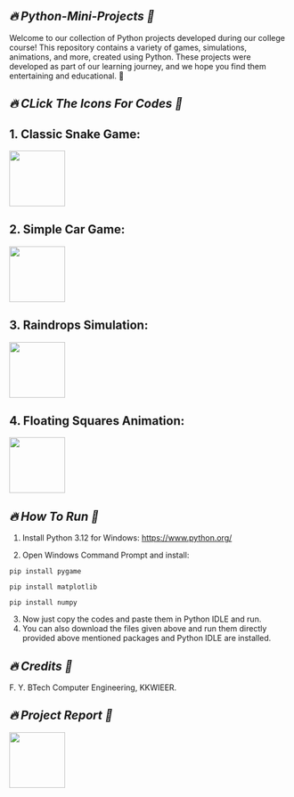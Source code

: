 ## *🔥 Python-Mini-Projects 🎴*


Welcome to our collection of Python projects developed during our college course! This repository contains a variety of games, simulations, animations, and more, created using Python. These projects were developed as part of our learning journey, and we hope you find them entertaining and educational. 🚀


## *🔥 CLick The Icons For Codes 🎴*


## 1. Classic Snake Game:

<a href="https://github.com/Hrishikesh-Gavai/Python-Mini-Projects/blob/main/Mini%20Project%20Codes/Snake%20Game.py">
    <img src="https://github.com/Hrishikesh-Gavai/Python-Mini-Projects/assets/168000487/1ed6810d-bafa-46aa-a499-acd7f24b6c6f" width="100" height="100">
</a>



## 2. Simple Car Game:

<a href="https://github.com/Hrishikesh-Gavai/Python-Mini-Projects/blob/main/Mini%20Project%20Codes/Simple%20Car%20Game.py">
    <img src="https://github.com/Hrishikesh-Gavai/Python-Mini-Projects/assets/168000487/9e96aa2d-bf18-48c0-807c-a4c2bbaed9cb" width="100" height="100">
</a>



## 3. Raindrops Simulation:

<a href="https://github.com/Hrishikesh-Gavai/Python-Mini-Projects/blob/main/Mini%20Project%20Codes/Raindrops%20Simulation.py">
    <img src="https://github.com/Hrishikesh-Gavai/Python-Mini-Projects/assets/168000487/ecda9e5b-6ef6-4f40-8448-28bb52c0fafc" width="100" height="100">
</a>



## 4. Floating Squares Animation:

<a href="https://github.com/Hrishikesh-Gavai/Python-Mini-Projects/blob/main/Mini%20Project%20Codes/Floating%20Squares%20Animation.py">
    <img src="https://github.com/Hrishikesh-Gavai/Python-Mini-Projects/assets/168000487/e3e76c96-332c-42ba-8605-26e4a9237432" width="100" height="100">
</a>


## *🔥 How To Run 🎴*


1. Install Python 3.12 for Windows: https://www.python.org/

2. Open Windows Command Prompt and install:

```
pip install pygame
```

```
pip install matplotlib
```

```
pip install numpy
```

3. Now just copy the codes and paste them in Python IDLE and run.
4. You can also download the files given above and run them directly provided above mentioned packages and Python IDLE are installed.


## *🔥 Credits 🎴*


F. Y. BTech Computer Engineering, KKWIEER.


## *🔥 Project Report 🎴*

<a href="https://drive.google.com/file/d/10saoVdaMFslHNRwNwtMfsmg3FVzqtF0C/view?usp=drive_link">
    <img src="https://github.com/Hrishikesh-Gavai/Python-Mini-Projects/assets/168000487/5a307c06-f683-4dea-9e9f-3c6601095b19" width="100" height="100">
</a>
